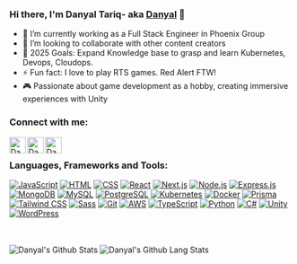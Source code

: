 ### Hi there, I'm Danyal Tariq- aka [Danyal][website] 👋


- 🌱 I’m currently working as a Full Stack Engineer in Phoenix Group 
- 👯 I’m looking to collaborate with other content creators
- 🥅 2025 Goals: Expand Knowledge base to grasp and learn Kubernetes, Devops, Cloudops.
- ⚡ Fun fact: I love to play RTS games. Red Alert FTW!
- 🎮 Passionate about game development as a hobby, creating immersive experiences with Unity  


### Connect with me:

[<img align="left" alt="Danyal Tariq Full Stack Developer" fill="#ffffff" width="29px" src="https://img.icons8.com/?size=100&id=gShLyPQH6Q4z&format=png&color=000000" />][website]
[<img align="left" alt="Danyal Full Stack Developer | LinkedIn" width="29px" src="https://cdn.jsdelivr.net/gh/devicons/devicon@latest/icons/linkedin/linkedin-original.svg" />][linkedin]
[<img align="left" alt="Danyal Full Stack Developer | LinkedIn" width="29px" src="https://cdn.svgporn.com/logos/google-gmail.svg" />][email]

<br />

### Languages, Frameworks and Tools:
[![JavaScript](https://skillicons.dev/icons?i=js)](https://skillicons.dev)
[![HTML](https://skillicons.dev/icons?i=html)](https://skillicons.dev)
[![CSS](https://skillicons.dev/icons?i=css)](https://skillicons.dev)
[![React](https://skillicons.dev/icons?i=react)](https://skillicons.dev)
[![Next.js](https://skillicons.dev/icons?i=nextjs)](https://skillicons.dev)
[![Node.js](https://skillicons.dev/icons?i=nodejs)](https://skillicons.dev)
[![Express.js](https://skillicons.dev/icons?i=express)](https://skillicons.dev)
[![MongoDB](https://skillicons.dev/icons?i=mongodb)](https://skillicons.dev)
[![MySQL](https://skillicons.dev/icons?i=mysql)](https://skillicons.dev)
[![PostgreSQL](https://skillicons.dev/icons?i=postgres)](https://skillicons.dev)
[![Kubernetes](https://skillicons.dev/icons?i=k8s)](https://skillicons.dev)
[![Docker](https://skillicons.dev/icons?i=docker)](https://skillicons.dev)
[![Prisma](https://skillicons.dev/icons?i=prisma)](https://skillicons.dev)
[![Tailwind CSS](https://skillicons.dev/icons?i=tailwind)](https://skillicons.dev)
[![Sass](https://skillicons.dev/icons?i=sass)](https://skillicons.dev)
[![Git](https://skillicons.dev/icons?i=git)](https://skillicons.dev)
[![AWS](https://skillicons.dev/icons?i=aws)](https://skillicons.dev)
[![TypeScript](https://skillicons.dev/icons?i=typescript)](https://skillicons.dev)
[![Python](https://skillicons.dev/icons?i=python)](https://skillicons.dev)
[![C#](https://skillicons.dev/icons?i=cs)](https://skillicons.dev)
[![Unity](https://skillicons.dev/icons?i=unity)](https://skillicons.dev)
[![WordPress](https://skillicons.dev/icons?i=wordpress)](https://skillicons.dev)




<br />
<br />

<div>
 <img align="top" alt="Danyal's Github Stats" src="https://github-readme-stats.vercel.app/api?username=danyal-tariq&show_icons=true&hide_border=true&hide=contribs&show=prs_merged&theme=github_dark_dimmed&hide_rank=true&include_all_commits=true" />
 <img align="bottom" alt="Danyal's Github Lang Stats" src="https://github-readme-stats.vercel.app/api/top-langs/?username=danyal-tariq&langs_count=8&hide=c,c%2B%2B&layout=compact"/>
</div>


[website]: https://danyaltariq.vercel.app
[linkedin]: https://linkedin.com/in/danyaltariq43
[email]: mailto:danialtariq43@gmail.com

